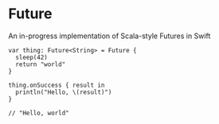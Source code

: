 Future
======

An in-progress implementation of Scala-style Futures in Swift

````
var thing: Future<String> = Future {
  sleep(42)
  return "world"
}

thing.onSuccess { result in
  println("Hello, \(result)")
}

// "Hello, world"
````
